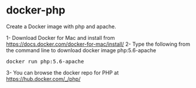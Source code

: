 # docker-php
Create a Docker image with php and apache.

1- Download Docker for Mac and install from https://docs.docker.com/docker-for-mac/install/
2- Type the following from the command line to download docker image php:5.6-apache
<pre>
docker run php:5.6-apache
</pre>

3- You can browse the docker repo for PHP at https://hub.docker.com/_/php/

